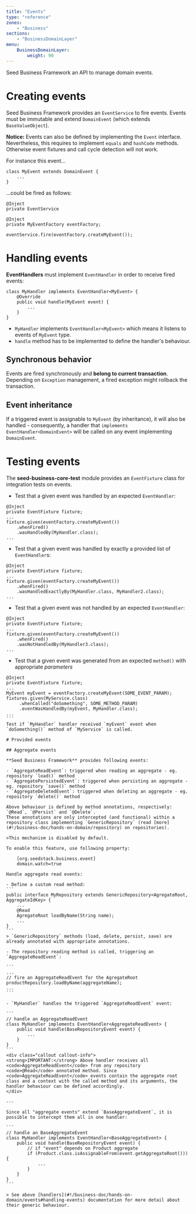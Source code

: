 ```yaml
---
title: "Events"
type: "reference"
zones:
    - "Business"
sections:
    - "BusinessDomainLayer"
menu:
    BusinessDomainLayer:
        weight: 90
---
```


Seed Business Framework an API to manage domain events. 

# Creating events

Seed Business Framework provides an `EventService` to fire events. Events must be immutable and extend 
`DomainEvent` (which extends `BaseValueObject`).

<div class="callout callout-info">
<strong>Notice:</strong> Events can also be defined by implementing the <code>Event</code> interface. Nevertheless, this requires to implement <code>equals</code> and <code>hashCode</code> methods. Otherwise event fixtures and call cycle detection will not work.
</div>

For instance this event...

```
class MyEvent extends DomainEvent {
	...
}
```

...could be fired as follows:

```
@Inject
private EventService

@Inject
private MyEventFactory eventFactory;

eventService.fire(eventFactory.createMyEvent());
```


# Handling events

**EventHandlers** must implement `EventHandler` in order to receive fired events: 

    class MyHandler implements EventHandler<MyEvent> {
        @Override
        public void handle(MyEvent event) {
            ...
        }
    }

- `MyHandler` implements `EventHandler<MyEvent>` which means it listens to events of `MyEvent` type.
- `handle` method has to be implemented to define the handler's behaviour.

## Synchronous behavior
Events are fired synchronously and **belong to current transaction**. Depending on `Exception` management, a fired exception might rollback the transaction.

## Event inheritance
If a triggered event is assignable to `MyEvent` (by inheritance), it will also be handled - consequently, a handler that `implements EventHandler<DomainEvent>` will be called on any event implementing `DomainEvent`.


# Testing events

The **seed-business-core-test** module provides an `EventFixture` class for integration tests on events. 

- Test that a given event was handled by an expected `EventHandler`:
```
@Inject
private EventFixture fixture;
...
fixture.given(eventFactory.createMyEvent())
    .whenFired()
    .wasHandledBy(MyHandler.class);
...
```
- Test that a given event was handled by exactly a provided list of `EventHandler`s:
```
@Inject
private EventFixture fixture;
...
fixture.given(eventFactory.createMyEvent())
    .whenFired()
    .wasHandledExactlyBy(MyHandler.class, MyHandler2.class);
...
```
- Test that a given event was not handled by an expected  `EventHandler`:
```
@Inject
private EventFixture fixture;
...
fixture.given(eventFactory.createMyEvent())
    .whenFired()
    .wasNotHandledBy(MyHandler3.class);
...
```
- Test that a given event was generated from an expected `method()` with appropriate *parameters*
````
@Inject
private EventFixture fixture;
...
MyEvent myEvent = eventFactory.createMyEvent(SOME_EVENT_PARAM);
fixtures.given(MyService.class)
     .whenCalled("doSomething", SOME_METHOD_PARAM)
     .eventWasHandledBy(myEvent, MyHandler.class);
...
```
Test if `MyHandler` handler received `myEvent` event when `doSomething()` method of `MyService` is called.

# Provided events

## Aggregate events

**Seed Business Framework** provides following events:

- `AggregateReadEvent`: triggered when reading an aggregate - eg. repository `load()` method
- `AggregatePersistedEvent`: triggered when persisting an aggregate - eg. repository `save()` method
- `AggregateDeletedEvent`: triggered when deleting an aggregate - eg. repository `delete()` method

Above behaviour is defined by method annotations, respectively: `@Read`, `@Persist` and `@Delete`.
These annotations are only intercepted (and functional) within a repository class implementing `GenericRepository` (read [more](#!/business-doc/hands-on-domain/repository) on repositories).

>This mechanism is disabled by default.

To enable this feature, use following property:
    
    [org.seedstack.business.event]
    domain.watch=true

Handle aggregate read events:

- Define a custom read method:
```
public interface MyRepository extends GenericRepository<AgregateRoot, AggregateIdKey> {
    ...
    @Read
    AgregateRoot loadByName(String name);
    ...
}
```
> `GenericRepository` methods (load, delete, persist, save) are already annotated with appropriate annotations.

- The repository reading method is called, triggering an `AggregateReadEvent`:

```
...
// fire an AggregateReadEvent for the AgregateRoot  
productRepository.loadByName(aggregateName);
...
```

- `MyHandler` handles the triggered `AggregateReadEvent` event:

```
// handle an AggregateReadEvent
class MyHandler implements EventHandler<AggregateReadEvent> {
    public void handle(BaseRepositoryEvent event) {
        ...
    }
}
```
<div class="callout callout-info">
<strong>IMPORTANT:</strong> Above handler receives all <code>AggregateReadEvent</code> from any repository
<code>@Read</code> annotated method. Since <code>AggregateReadEvent</code> events contain the aggregate root
class and a context with the called method and its arguments, the handler behaviour can be defined accordingly.
</div>

---

Since all "aggregate events" extend `BaseAggregateEvent`, it is possible to intercept them all in one handler:

```
// handle an BaseAggregateEvent
class MyHandler implements EventHandler<BaseAggregateEvent> {
    public void handle(BaseRepositoryEvent event) {
        // if "event" depends on Product aggregate
        if (Product.class.isAssignableFrom(event.getAggregateRoot())) {
            ...
        }
    }
}
```

> See above [handlers](#!/business-doc/hands-on-domain/events#handling-events) documentation for more detail about their generic behaviour.
